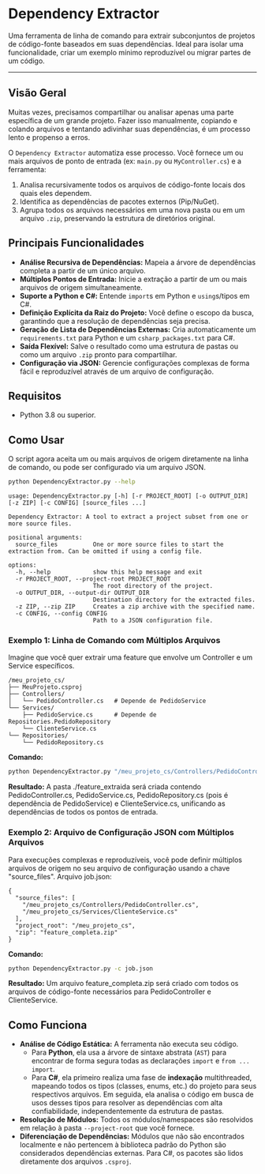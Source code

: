 # Dependency Extractor

Uma ferramenta de linha de comando para extrair subconjuntos de projetos de código-fonte baseados em suas dependências. Ideal para isolar uma funcionalidade, criar um exemplo mínimo reproduzível ou migrar partes de um código.

---

## Visão Geral

Muitas vezes, precisamos compartilhar ou analisar apenas uma parte específica de um grande projeto. Fazer isso manualmente, copiando e colando arquivos e tentando adivinhar suas dependências, é um processo lento e propenso a erros.

O `Dependency Extractor` automatiza esse processo. Você fornece um ou mais arquivos de ponto de entrada (ex: `main.py` ou `MyController.cs`) e a ferramenta:
1.  Analisa recursivamente todos os arquivos de código-fonte locais dos quais eles dependem.
2.  Identifica as dependências de pacotes externos (Pip/NuGet).
3.  Agrupa todos os arquivos necessários em uma nova pasta ou em um arquivo `.zip`, preservando la estrutura de diretórios original.

## Principais Funcionalidades

* **Análise Recursiva de Dependências:** Mapeia a árvore de dependências completa a partir de um único arquivo.
* **Múltiplos Pontos de Entrada:** Inicie a extração a partir de um ou mais arquivos de origem simultaneamente.
* **Suporte a Python e C#:** Entende `import`s em Python e `using`s/tipos em C#.
* **Definição Explícita da Raiz do Projeto:** Você define o escopo da busca, garantindo que a resolução de dependências seja precisa.
* **Geração de Lista de Dependências Externas:** Cria automaticamente um `requirements.txt` para Python e um `csharp_packages.txt` para C#.
* **Saída Flexível:** Salve o resultado como uma estrutura de pastas ou como um arquivo `.zip` pronto para compartilhar.
* **Configuração via JSON:** Gerencie configurações complexas de forma fácil e reproduzível através de um arquivo de configuração.

## Requisitos

* Python 3.8 ou superior.

## Como Usar

O script agora aceita um ou mais arquivos de origem diretamente na linha de comando, ou pode ser configurado via um arquivo JSON.

```bash
python DependencyExtractor.py --help
```
```
usage: DependencyExtractor.py [-h] [-r PROJECT_ROOT] [-o OUTPUT_DIR] [-z ZIP] [-c CONFIG] [source_files ...]

Dependency Extractor: A tool to extract a project subset from one or more source files.

positional arguments:
  source_files          One or more source files to start the extraction from. Can be omitted if using a config file.

options:
  -h, --help            show this help message and exit
  -r PROJECT_ROOT, --project-root PROJECT_ROOT
                        The root directory of the project.
  -o OUTPUT_DIR, --output-dir OUTPUT_DIR
                        Destination directory for the extracted files.
  -z ZIP, --zip ZIP     Creates a zip archive with the specified name.
  -c CONFIG, --config CONFIG
                        Path to a JSON configuration file.

```

### **Exemplo 1: Linha de Comando com Múltiplos Arquivos**

Imagine que você quer extrair uma feature que envolve um Controller e um Service específicos.
```
/meu_projeto_cs/
├── MeuProjeto.csproj
├── Controllers/
│   └── PedidoController.cs   # Depende de PedidoService
└── Services/
    ├── PedidoService.cs      # Depende de Repositories.PedidoRepository
    └── ClienteService.cs
└── Repositories/
    └── PedidoRepository.cs
```

**Comando:**
```bash
python DependencyExtractor.py "/meu_projeto_cs/Controllers/PedidoController.cs" "/meu_projeto_cs/Services/ClienteService.cs" -r "/meu_projeto_cs" -o "./feature_extraida"

```

**Resultado:** A pasta ./feature_extraida será criada contendo PedidoController.cs, PedidoService.cs, PedidoRepository.cs (pois é dependência de PedidoService) e ClienteService.cs, unificando as dependências de todos os pontos de entrada.

### **Exemplo 2: Arquivo de Configuração JSON com Múltiplos Arquivos**

Para execuções complexas e reproduzíveis, você pode definir múltiplos arquivos de origem no seu arquivo de configuração usando a chave "source_files".
Arquivo job.json:
```
{
  "source_files": [
    "/meu_projeto_cs/Controllers/PedidoController.cs",
    "/meu_projeto_cs/Services/ClienteService.cs"
  ],
  "project_root": "/meu_projeto_cs",
  "zip": "feature_completa.zip"
}
```

**Comando:**
```bash
python DependencyExtractor.py -c job.json
```

**Resultado:** Um arquivo feature_completa.zip será criado com todos os arquivos de código-fonte necessários para PedidoController e ClienteService.

## Como Funciona

* **Análise de Código Estática:** A ferramenta não executa seu código.
    * Para **Python**, ela usa a árvore de sintaxe abstrata (`AST`) para encontrar de forma segura todas as declarações `import` e `from ... import`.
    * Para **C#**, ela primeiro realiza uma fase de **indexação** multithreaded, mapeando todos os tipos (classes, enums, etc.) do projeto para seus respectivos arquivos. Em seguida, ela analisa o código em busca de usos desses tipos para resolver as dependências com alta confiabilidade, independentemente da estrutura de pastas.
* **Resolução de Módulos:** Todos os módulos/namespaces são resolvidos em relação à pasta `--project-root` que você fornece.
* **Diferenciação de Dependências:** Módulos que não são encontrados localmente e não pertencem à biblioteca padrão do Python são considerados dependências externas. Para C#, os pacotes são lidos diretamente dos arquivos `.csproj`.